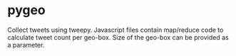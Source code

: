 pygeo
=====
Collect tweets using tweepy. Javascript files contain map/reduce code to calculate tweet count per geo-box. 
Size of the geo-box can be provided as a parameter.
